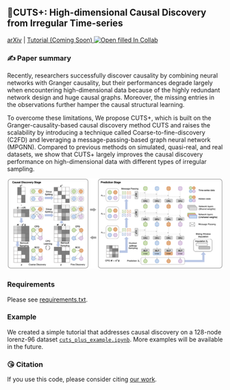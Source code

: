 
## 🎄CUTS+: High-dimensional Causal Discovery from Irregular Time-series
[arXiv](https://arxiv.org/abs/2305.05890) | [Tutorial (Coming Soon) ![Open filled In Collab](https://colab.research.google.com/assets/colab-badge.svg)](https://colab.research.google.com/) 


### ✍️ Paper summary

Recently, researchers successfully discover causality by combining neural networks with Granger causality, but their performances degrade largely when encountering high-dimensional data because of the highly redundant network design and huge causal graphs. Moreover, the missing entries in the observations further hamper the causal structural learning. 

To overcome these limitations, We propose CUTS+, which is built on the Granger-causality-based causal discovery method CUTS and raises the scalability by introducing a technique called Coarse-to-fine-discovery (C2FD) and leveraging a message-passing-based graph neural network (MPGNN). Compared to previous methods on simulated, quasi-real, and real datasets, we show that CUTS+ largely improves the causal discovery performance on high-dimensional data with different types of irregular sampling.

<center><img src="../CUTS_Plus/github_files/arch.png" width="800px"></center>


### Requirements

Please see [requirements.txt](requirements.txt).

### Example

We created a simple tutorial that addresses causal discovery on a 128-node lorenz-96 dataset [`cuts_plus_example.ipynb`](../CUTS_Plus/cuts_plus_example.ipynb). More examples will be available in the future.


### 😘 Citation
If you use this code, please consider citing [our work](https://arxiv.org/abs/2305.05890).